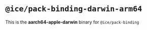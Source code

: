 # `@ice/pack-binding-darwin-arm64`

This is the **aarch64-apple-darwin** binary for `@ice/pack-binding`
